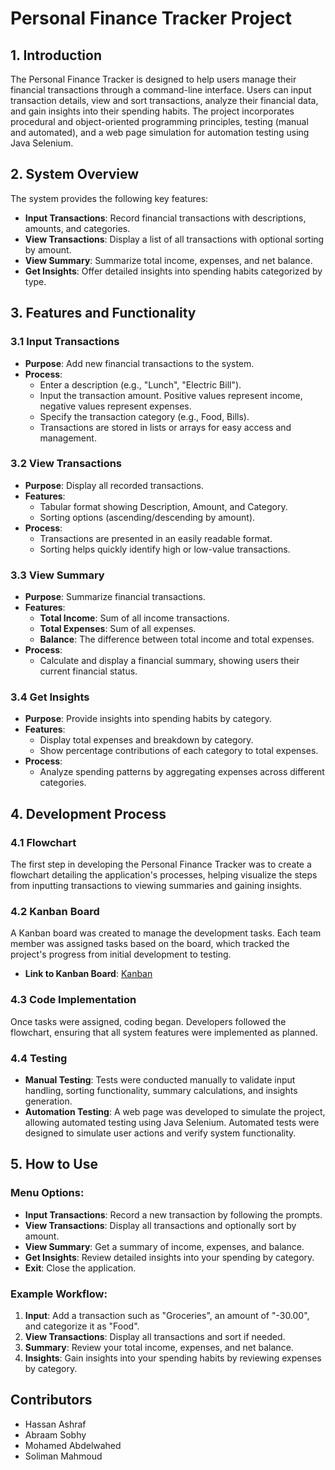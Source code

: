 # Personal Finance Tracker Project

## 1. Introduction
The Personal Finance Tracker is designed to help users manage their financial transactions through a command-line interface. Users can input transaction details, view and sort transactions, analyze their financial data, and gain insights into their spending habits. The project incorporates procedural and object-oriented programming principles, testing (manual and automated), and a web page simulation for automation testing using Java Selenium.

## 2. System Overview
The system provides the following key features:
- **Input Transactions**: Record financial transactions with descriptions, amounts, and categories.
- **View Transactions**: Display a list of all transactions with optional sorting by amount.
- **View Summary**: Summarize total income, expenses, and net balance.
- **Get Insights**: Offer detailed insights into spending habits categorized by type.

## 3. Features and Functionality

### 3.1 Input Transactions
- **Purpose**: Add new financial transactions to the system.
- **Process**:
  - Enter a description (e.g., "Lunch", "Electric Bill").
  - Input the transaction amount. Positive values represent income, negative values represent expenses.
  - Specify the transaction category (e.g., Food, Bills).
  - Transactions are stored in lists or arrays for easy access and management.

### 3.2 View Transactions
- **Purpose**: Display all recorded transactions.
- **Features**:
  - Tabular format showing Description, Amount, and Category.
  - Sorting options (ascending/descending by amount).
- **Process**:
  - Transactions are presented in an easily readable format.
  - Sorting helps quickly identify high or low-value transactions.

### 3.3 View Summary
- **Purpose**: Summarize financial transactions.
- **Features**:
  - **Total Income**: Sum of all income transactions.
  - **Total Expenses**: Sum of all expenses.
  - **Balance**: The difference between total income and total expenses.
- **Process**:
  - Calculate and display a financial summary, showing users their current financial status.

### 3.4 Get Insights
- **Purpose**: Provide insights into spending habits by category.
- **Features**:
  - Display total expenses and breakdown by category.
  - Show percentage contributions of each category to total expenses.
- **Process**:
  - Analyze spending patterns by aggregating expenses across different categories.

## 4. Development Process

### 4.1 Flowchart
The first step in developing the Personal Finance Tracker was to create a flowchart detailing the application's processes, helping visualize the steps from inputting transactions to viewing summaries and gaining insights.

### 4.2 Kanban Board
A Kanban board was created to manage the development tasks. Each team member was assigned tasks based on the board, which tracked the project's progress from initial development to testing.

- **Link to Kanban Board**: [Kanban](https://trello.com/b/w9rc8dkC/second-project)

### 4.3 Code Implementation
Once tasks were assigned, coding began. Developers followed the flowchart, ensuring that all system features were implemented as planned.

### 4.4 Testing
- **Manual Testing**: Tests were conducted manually to validate input handling, sorting functionality, summary calculations, and insights generation.
- **Automation Testing**: A web page was developed to simulate the project, allowing automated testing using Java Selenium. Automated tests were designed to simulate user actions and verify system functionality.

## 5. How to Use

### Menu Options:
- **Input Transactions**: Record a new transaction by following the prompts.
- **View Transactions**: Display all transactions and optionally sort by amount.
- **View Summary**: Get a summary of income, expenses, and balance.
- **Get Insights**: Review detailed insights into your spending by category.
- **Exit**: Close the application.

### Example Workflow:
1. **Input**: Add a transaction such as "Groceries", an amount of "-30.00", and categorize it as "Food".
2. **View Transactions**: Display all transactions and sort if needed.
3. **Summary**: Review your total income, expenses, and net balance.
4. **Insights**: Gain insights into your spending habits by reviewing expenses by category.


## Contributors

- Hassan Ashraf
- Abraam Sobhy
- Mohamed Abdelwahed
- Soliman Mahmoud
